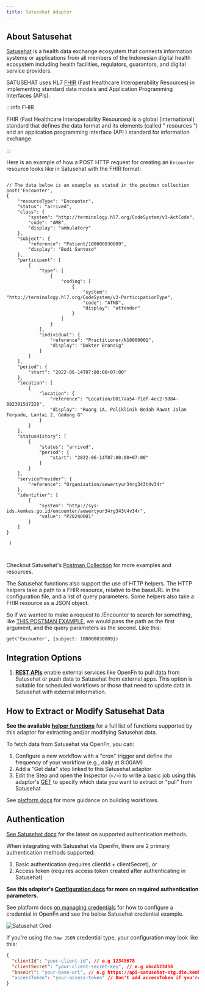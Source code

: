 ```yaml
---
title: Satusehat Adaptor
---
```


## About Satusehat

[Satusehat](https://satusehat.kemkes.go.id/platform/docs/id/playbook/introduction/)
is a health data exchange ecosystem that connects information systems or
applications from all members of the Indonesian digital health ecosystem
including health facilities, regulators, guarantors, and digital service
providers.

SATUSEHAT uses HL7 [FHIR](https://www.hl7.org/fhir/) (Fast Healthcare Interoperability Resources) in implementing standard data models and Application Programming Interfaces (APIs).

:::info FHIR

FHIR (Fast Healthcare Interoperability Resources) is a global (international) standard that defines the data format and its elements (called " resources ") and an application programming interface (API ) standard for information exchange

:::

Here is an example of how a POST HTTP request for creating an `Encounter` resource looks like in Satusehat with the FHIR format:


```

// The data below is an example as stated in the postman collection
post('Encounter',
{
    "resourceType": "Encounter",
    "status": "arrived",
    "class": {
        "system": "http://terminology.hl7.org/CodeSystem/v3-ActCode",
        "code": "AMB",
        "display": "ambulatory"
    },
    "subject": {
        "reference": "Patient/100000030009",
        "display": "Budi Santoso"
    },
    "participant": [
        {
            "type": [
                {
                    "coding": [
                        {
                            "system": "http://terminology.hl7.org/CodeSystem/v3-ParticipationType",
                            "code": "ATND",
                            "display": "attender"
                        }
                    ]
                }
            ],
            "individual": {
                "reference": "Practitioner/N10000001",
                "display": "Dokter Bronsig"
            }
        }
    ],
    "period": {
        "start": "2022-06-14T07:00:00+07:00"
    },
    "location": [
        {
            "location": {
                "reference": "Location/b017aa54-f1df-4ec2-9d84-8823815d7228",
                "display": "Ruang 1A, Poliklinik Bedah Rawat Jalan Terpadu, Lantai 2, Gedung G"
            }
        }
    ],
    "statusHistory": [
        {
            "status": "arrived",
            "period": {
                "start": "2022-06-14T07:00:00+07:00"
            }
        }
    ],
    "serviceProvider": {
        "reference": "Organization/aewertyur34rg343t4v34r"
    },
    "identifier": [
        {
            "system": "http://sys-ids.kemkes.go.id/encounter/aewertyur34rg343t4v34r",
            "value": "P20240001"
        }
    ]
}

 )



```

Checkout Satusehat's [Postman Collection](https://satusehat.kemkes.go.id/platform/docs/id/postman-workshop/) for more examples and resources.

The Satusehat functions also support the use of HTTP helpers. The HTTP helpers take a path to a FHIR resource, relative to the baseURL in the configuration file, and a list of query parameters. Some helpers also take a FHIR resource as a JSON object.

So if we wanted to make a request to /Encounter to search for something, like [THIS POSTMAN EXAMPLE](https://warped-resonance-634630.postman.co/workspace/New-Team-Workspace~b16d6cb8-2e46-4ec6-badf-96904909f286/request/34069873-57222e41-9ddb-41ee-a12d-4515ba9e11c5?action=share&creator=34069873&ctx=documentation), we would pass the path as the first argument, and the query parameters as the second. Like this:

```
get('Encounter', {subject: 100000030009})

```

## Integration Options

1. **[REST APIs](https://satusehat.kemkes.go.id/platform/docs/id/postman-workshop/)**
   enable external services like OpenFn to pull data from Satusehat or push data to Satusehat from external apps. This option is suitable for scheduled workflows or those that need to update data in Satusehat with external information.

## How to Extract or Modify Satusehat Data

**See the available [helper functions](/adaptors/packages/satusehat-docs)** for
a full list of functions supported by this adaptor for extracting and/or
modifying Satusehat data.

To fetch data from Satusehat via OpenFn, you can:

1. Configure a new workflow with a "cron" trigger and define the frequency of
   your workflow (e.g., daily at 8:00AM)
2. Add a "Get data" step linked to this Satusehat adaptor
3. Edit the Step and open the Inspector (`</>`) to write a basic job using this
   adaptor's [GET](/adaptors/packages/satusehat-docs#get) to specify which data
   you want to extract or "pull" from Satusehat

See [platform docs](/documentation/build/workflows) for more guidance on
building workflows.

## Authentication

[See Satusehat docs](https://satusehat.kemkes.go.id/platform/docs/id/api-catalogue/authentication/)
for the latest on supported authentication methods.

When integrating with Satusehat via OpenFn, there are 2 primary authentication
methods supported:

1. Basic authentication (requires clientId + clientSecret), or
2. Access token (requires access token created after authenticating in
   Satusehat)

**See this adaptor's
[Configuration docs](/adaptors/packages/satusehat-configuration-schema) for more
on required authentication parameters.**

See platform docs
[on managing credentials](/documentation/manage-projects/manage-credentials) for
how to configure a credential in OpenFn and see the below Satusehat credential
example.

![Satusehat Cred](/img/satusehat_credential_edit.png)

If you're using the `Raw JSON` credential type, your configuration may look like
this:

```json
{
  "clientId": "your-client-id", // e.g 12345678
  "clientSecret": "your-client-secret-key", // e.g abcd123456
  "baseUrl": "your-base-url", // e.g https://api-satusehat-stg.dto.kemkes.go.id
  "accessToken": "your-access-token" // Don't add accessToken if you're using client secret and client id
}
```

